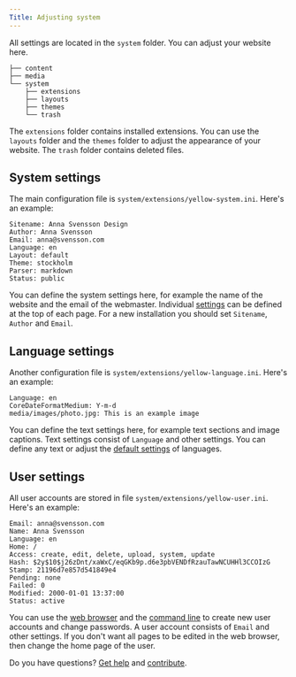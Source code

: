 ```yaml
---
Title: Adjusting system
---
```

All settings are located in the `system` folder. You can adjust your website here.

    ├── content
    ├── media
    └── system
        ├── extensions
        ├── layouts
        ├── themes
        └── trash

The `extensions` folder contains installed extensions. You can use the `layouts` folder and the `themes` folder to adjust the appearance of your website. The `trash` folder contains deleted files.

## System settings

The main configuration file is `system/extensions/yellow-system.ini`. Here's an example:

    Sitename: Anna Svensson Design
    Author: Anna Svensson
    Email: anna@svensson.com
    Language: en
    Layout: default
    Theme: stockholm
    Parser: markdown
    Status: public

You can define the system settings here, for example the name of the website and the email of the webmaster. Individual [settings](markdown-cheat-sheet#settings) can be defined at the top of each page. For a new installation you should set `Sitename`, `Author` and `Email`.

## Language settings

Another configuration file is `system/extensions/yellow-language.ini`. Here's an example:

    Language: en
    CoreDateFormatMedium: Y-m-d
    media/images/photo.jpg: This is an example image

You can define the text settings here, for example text sections and image captions. Text settings consist of `Language` and other settings. You can define any text or adjust the [default settings](https://github.com/datenstrom/yellow-extensions/blob/master/source/english/english.txt) of languages.

## User settings

All user accounts are stored in file `system/extensions/yellow-user.ini`. Here's an example:

    Email: anna@svensson.com
    Name: Anna Svensson
    Language: en
    Home: /
    Access: create, edit, delete, upload, system, update
    Hash: $2y$10$j26zDnt/xaWxC/eqGKb9p.d6e3pbVENDfRzauTawNCUHHl3CCOIzG
    Stamp: 21196d7e857d541849e4
    Pending: none
    Failed: 0
    Modified: 2000-01-01 13:37:00
    Status: active

You can use the [web browser](https://github.com/datenstrom/yellow-extensions/tree/master/source/edit) and the [command line](https://github.com/datenstrom/yellow-extensions/tree/master/source/command) to create new user accounts and change passwords. A user account consists of `Email` and other settings. If you don't want all pages to be edited in the web browser, then change the home page of the user.

Do you have questions? [Get help](.) and [contribute](contributing-guidelines).
